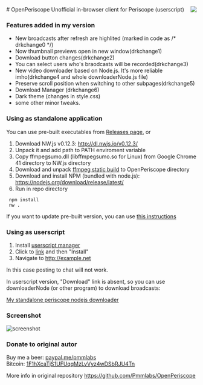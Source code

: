 <img align="right" src="https://raw.githubusercontent.com/Pmmlabs/OpenPeriscope/master/images/openperiscope.png">
# OpenPeriscope
Unofficial in-browser client for Periscope (userscript)

### Features added in my version

* New broadcasts after refresh are highlited (marked in code as /* drkchange0 */)
* Now thumbnail previews open in new window(drkchange1)
* Download button changes(drkchange2)
* You can select users who's braodcasts will be recorded(drkchange3)
* New video downloader based on Node.js. It's more reliable imho(drkchange4 and whole downloaderNode.js file)
* Preserve scroll position when switching to other subpages(drkchange5)
* Download Manager (drkchange6)
* Dark theme (changes in style.css)
* some other minor tweaks.

### Using as standalone application

You can use pre-built executables from [Releases page](https://github.com/gitnew2018/My-OpenPeriscope/releases), or 

1. Download NW.js v0.12.3: http://dl.nwjs.io/v0.12.3/
1. Unpack it and add path to PATH enviroment variable
1. Copy ffmpegsumo.dll (libffmpegsumo.so for Linux) from Google Chrome 41 directory to NW.js directory
1. Download and unpack [ffmpeg static build](https://ffmpeg.zeranoe.com/builds/) to OpenPeriscope directory
1. Download and install NPM (bundled with node.js): https://nodejs.org/download/release/latest/
1. Run in repo directory
```
 npm install
 nw . 
 ```
If you want to update pre-built version, you can use [this instructions](https://github.com/Pmmlabs/OpenPeriscope/wiki#how-to-update-portable-version-exe)

### Using as userscript

1. Install [userscript manager](https://greasyfork.org/help/installing-user-scripts)
1. Click to [link](https://raw.githubusercontent.com/gitnew2018/My-OpenPeriscope/master/Periscope_Web_Client.user.js) and then "Install"
1. Navigate to http://example.net

In this case posting to chat will not work.

In userscript version, "Download" link is absent, so you can use downloaderNode (or other program) to download broadcasts:

[My standalone periscope nodejs downloader](https://github.com/gitnew2018/nodejs_peri_downloader)

### Screenshot

![screenshot](https://user-images.githubusercontent.com/37026885/37880128-0360d5be-3084-11e8-8f32-77ae48a4896a.png)

### Donate to original autor
Buy me a beer: [paypal.me/pmmlabs](https://paypal.me/pmmlabs)<br>
Bitcoin: [1F1hXcaTjS1UFUqqMzLvVyz4wDSbRJU4Tn](bitcoin:1F1hXcaTjS1UFUqqMzLvVyz4wDSbRJU4Tn) 

More info in original repository https://github.com/Pmmlabs/OpenPeriscope
